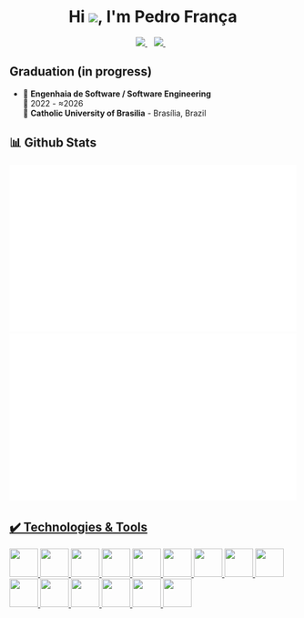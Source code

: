 <h1 align="center">Hi <img src="https://raw.githubusercontent.com/kaueMarques/kaueMarques/master/hi.gif" height="30px">, I'm Pedro França</h1>

<!-- Formas de Contato  -->
<p align='center'>
  
  <a href="https://www.linkedin.com/in/pedrofrancaa/">
    <img src="https://img.shields.io/badge/linkedin-%230077B5.svg?&style=for-the-badge&logo=linkedin&logoColor=white" />
  </a>&nbsp;&nbsp;
  
  <a href="https://www.behance.net/pedrofrancaa/">
    <img src="https://img.shields.io/badge/-Behance-blue?style=for-the-badge&logo=behance&logoColor=white" />
  </a>&nbsp;&nbsp;
  
  <!-- Formas de Contato - FIM  -->
 
 </p>
 
 ## Graduation (in progress)
 
 - 📖 **Engenhaia de Software / Software Engineering**\
📆 2022 - ≈2026 <br>
📍 **Catholic University of Brasilia** - Brasília, Brazil
  
## 📊 Github Stats
<a href='https://github.com/rahul-jha98/github-stats-transparent'>

![Stats Overview](https://raw.githubusercontent.com/pedroofrancaa/github-stats-transparent/output/generated/overview.svg)
![Most Used Languages](https://raw.githubusercontent.com/pedroofrancaa/github-stats-transparent/output/generated/languages.svg)

## ✔️ Technologies & Tools

<img src="https://cdn.jsdelivr.net/gh/devicons/devicon/icons/html5/html5-original-wordmark.svg" width="50" height="50"/> 
<img src="https://cdn.jsdelivr.net/gh/devicons/devicon/icons/css3/css3-original.svg" " width="50" height="50" />
<img src="https://cdn.jsdelivr.net/gh/devicons/devicon/icons/javascript/javascript-original.svg" width="50" height="50" />
<img src="https://cdn.jsdelivr.net/gh/devicons/devicon/icons/c/c-original.svg" width="50" height="50"/>  
<img src="https://cdn.jsdelivr.net/gh/devicons/devicon/icons/cplusplus/cplusplus-original.svg" width="50" height="50" /> 
<img src="https://cdn.jsdelivr.net/gh/devicons/devicon/icons/python/python-original-wordmark.svg" width="50" height="50"/>
<img src="https://cdn.jsdelivr.net/gh/devicons/devicon/icons/java/java-original-wordmark.svg" width="50" height="50" />
<img src="https://cdn.jsdelivr.net/gh/devicons/devicon/icons/swift/swift-original.svg" width="50" height="50"/>
<img src="https://cdn.jsdelivr.net/gh/devicons/devicon/icons/androidstudio/androidstudio-original.svg"  width="50" height="50" />
<img src="https://cdn.jsdelivr.net/gh/devicons/devicon/icons/xcode/xcode-original.svg"  width="50" height="50" />
<img src="https://cdn.jsdelivr.net/gh/devicons/devicon/icons/vscode/vscode-original.svg"  width="50" height="50" />
<img src="https://cdn.jsdelivr.net/gh/devicons/devicon/icons/firebase/firebase-plain-wordmark.svg"  width="50" height="50" />
<img src="https://cdn.jsdelivr.net/gh/devicons/devicon/icons/git/git-original.svg"  width="50" height="50" />
<img src="https://cdn.jsdelivr.net/gh/devicons/devicon/icons/jetbrains/jetbrains-original.svg"  width="50" height="50" />
<img src="https://cdn.jsdelivr.net/gh/devicons/devicon/icons/anaconda/anaconda-original-wordmark.svg"  width="50" height="50" />
